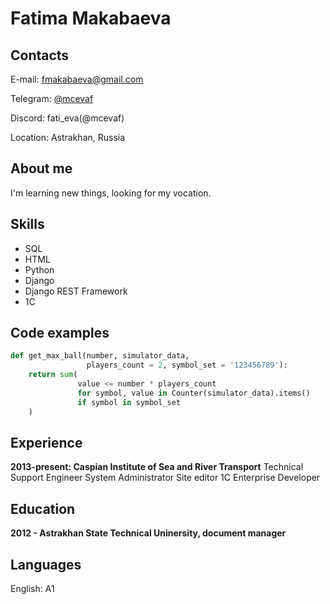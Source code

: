 # Fatima Makabaeva

## Contacts

E-mail: fmakabaeva@gmail.com

Telegram: [@mcevaf](https://t.me/mcevaf)

Discord: fati_eva(@mcevaf)

Location: Astrakhan, Russia

## About me
I'm learning new things, looking for my vocation.

## Skills

- SQL
- HTML
- Python
- Django 
- Django REST Framework
- 1C

## Code examples
```python
def get_max_ball(number, simulator_data,
                 players_count = 2, symbol_set = '123456789'):
    return sum(
               value <= number * players_count
               for symbol, value in Counter(simulator_data).items()
               if symbol in symbol_set
    )
```

## Experience

**2013-present: Caspian Institute of Sea and River Transport**
Technical Support Engineer
System Administrator
Site editor
1C Enterprise Developer

## Education

**2012 - Astrakhan State Technical Uninersity, document manager**

## Languages

English: A1
